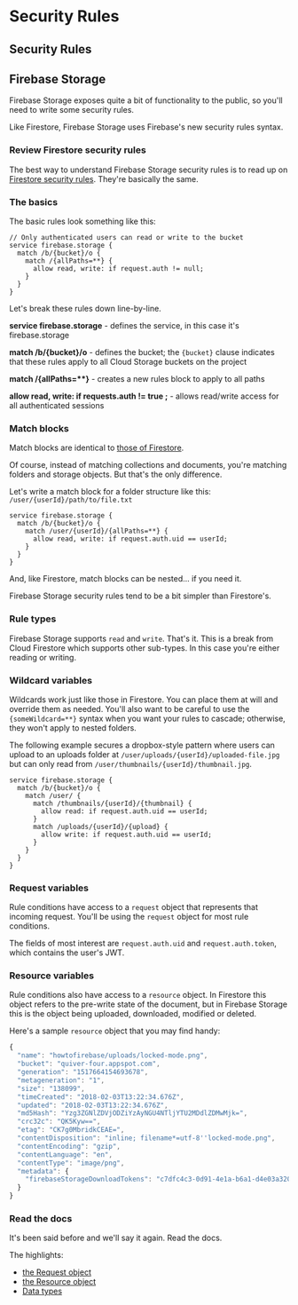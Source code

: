 # Security Rules

## Security Rules

## Firebase Storage

Firebase Storage exposes quite a bit of functionality to the public, so you'll need to write some security rules.

Like Firestore, Firebase Storage uses Firebase's new security rules syntax.

### Review Firestore security rules

The best way to understand Firebase Storage security rules is to read up on [Firestore security rules](https://how-to-firebase.gitbooks.io/full-stack-firebase/content/cloud-firestore/security-rules.html). They're basically the same.

### The basics

The basic rules look something like this:

```text
// Only authenticated users can read or write to the bucket
service firebase.storage {
  match /b/{bucket}/o {
    match /{allPaths=**} {
      allow read, write: if request.auth != null;
    }
  }
}
```

Let's break these rules down line-by-line.

**service firebase.storage** - defines the service, in this case it's firebase.storage

**match /b/{bucket}/o** - defines the bucket; the `{bucket}` clause indicates that these rules apply to all Cloud Storage buckets on the project

**match /{allPaths=\*\*}** - creates a new rules block to apply to all paths

**allow read, write: if requests.auth != true ;** - allows read/write access for all authenticated sessions

### Match blocks

Match blocks are identical to [those of Firestore](https://how-to-firebase.gitbooks.io/full-stack-firebase/content/cloud-firestore/security-rules.html).

Of course, instead of matching collections and documents, you're matching folders and storage objects. But that's the only difference.

Let's write a match block for a folder structure like this: `/user/{userId}/path/to/file.txt`

```text
service firebase.storage {
  match /b/{bucket}/o {
    match /user/{userId}/{allPaths=**} {
      allow read, write: if request.auth.uid == userId;
    }
  }
}
```

And, like Firestore, match blocks can be nested... if you need it.

Firebase Storage security rules tend to be a bit simpler than Firestore's.

### Rule types

Firebase Storage supports `read` and `write`. That's it. This is a break from Cloud Firestore which supports other sub-types. In this case you're either reading or writing.

### Wildcard variables

Wildcards work just like those in Firestore. You can place them at will and override them as needed. You'll also want to be careful to use the `{someWildcard=**}` syntax when you want your rules to cascade; otherwise, they won't apply to nested folders.

The following example secures a dropbox-style pattern where users can upload to an uploads folder at `/user/uploads/{userId}/uploaded-file.jpg` but can only read from `/user/thumbnails/{userId}/thumbnail.jpg`.

```text
service firebase.storage {
  match /b/{bucket}/o {
    match /user/ {
      match /thumbnails/{userId}/{thumbnail} {
        allow read: if request.auth.uid == userId;
      }
      match /uploads/{userId}/{upload} {
        allow write: if request.auth.uid == userId;
      }
    }
  }
}
```

### Request variables

Rule conditions have access to a `request` object that represents that incoming request. You'll be using the `request` object for most rule conditions.

The fields of most interest are `request.auth.uid` and `request.auth.token`, which contains the user's JWT.

### Resource variables

Rule conditions also have access to a `resource` object. In Firestore this object refers to the pre-write state of the document, but in Firebase Storage this is the object being uploaded, downloaded, modified or deleted.

Here's a sample `resource` object that you may find handy:

```javascript
{
  "name": "howtofirebase/uploads/locked-mode.png",
  "bucket": "quiver-four.appspot.com",
  "generation": "1517664154693678",
  "metageneration": "1",
  "size": "138099",
  "timeCreated": "2018-02-03T13:22:34.676Z",
  "updated": "2018-02-03T13:22:34.676Z",
  "md5Hash": "Yzg3ZGNlZDVjODZiYzAyNGU4NTljYTU2MDdlZDMwMjk=",
  "crc32c": "QK5Kyw==",
  "etag": "CK7g0MbridkCEAE=",
  "contentDisposition": "inline; filename*=utf-8''locked-mode.png",
  "contentEncoding": "gzip",
  "contentLanguage": "en",
  "contentType": "image/png",
  "metadata": {
    "firebaseStorageDownloadTokens": "c7dfc4c3-0d91-4e1a-b6a1-d4e03a320ef1"
  }
}
```

### Read the docs

It's been said before and we'll say it again. Read the docs.

The highlights:

* [the Request object](https://firebase.google.com/docs/reference/security/storage/#request)
* [the Resource object](https://firebase.google.com/docs/reference/security/storage/#resource)
* [Data types](https://firebase.google.com/docs/reference/security/storage/#data_types)

